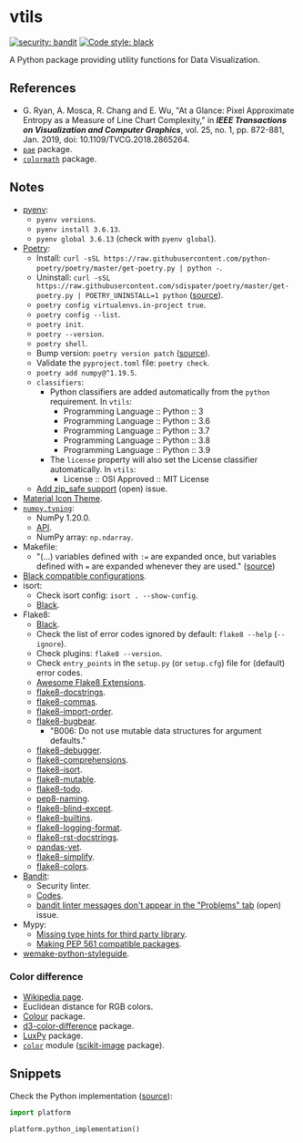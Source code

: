 # vtils

[![security: bandit](https://img.shields.io/badge/security-bandit-yellow.svg)](https://github.com/PyCQA/bandit)
[![Code style: black](https://img.shields.io/badge/code%20style-black-000000.svg)](https://github.com/psf/black)

A Python package providing utility functions for Data Visualization.

## References

- G. Ryan, A. Mosca, R. Chang and E. Wu, "At a Glance: Pixel Approximate Entropy as a Measure of Line Chart Complexity," in **_IEEE Transactions on Visualization and Computer Graphics_**, vol. 25, no. 1, pp. 872-881, Jan. 2019, doi: 10.1109/TVCG.2018.2865264.
- [`pae`](https://github.com/cudbg/pae) package.
- [`colormath`](https://github.com/gtaylor/python-colormath) package.

## Notes

- [pyenv](https://github.com/pyenv/pyenv):
  - `pyenv versions`.
  - `pyenv install 3.6.13`.
  - `pyenv global 3.6.13` (check with `pyenv global`).
- [Poetry](https://python-poetry.org/):
  - Install: `curl -sSL https://raw.githubusercontent.com/python-poetry/poetry/master/get-poetry.py | python -`.
  - Uninstall: `curl -sSL https://raw.githubusercontent.com/sdispater/poetry/master/get-poetry.py | POETRY_UNINSTALL=1 python` ([source](https://github.com/python-poetry/poetry/issues/644)).
  - `poetry config virtualenvs.in-project true`.
  - `poetry config --list`.
  - `poetry init`.
  - `poetry --version`.
  - `poetry shell`.
  - Bump version: `poetry version patch` ([source](https://python-poetry.org/docs/cli/#version)).
  - Validate the `pyproject.toml` file: `poetry check`.
  - `poetry add numpy@^1.19.5`.
  - `classifiers`:
    - Python classifiers are added automatically from the `python` requirement. In `vtils`:
      - Programming Language :: Python :: 3
      - Programming Language :: Python :: 3.6
      - Programming Language :: Python :: 3.7
      - Programming Language :: Python :: 3.8
      - Programming Language :: Python :: 3.9
    - The `license` property will also set the License classifier automatically. In `vtils`:
      - License :: OSI Approved :: MIT License
  - [Add zip_safe support](https://github.com/python-poetry/poetry/issues/928) (open) issue.
- [Material Icon Theme](https://marketplace.visualstudio.com/items?itemName=PKief.material-icon-theme).
- [`numpy.typing`](https://numpy.org/devdocs/reference/typing.html):
  - NumPy 1.20.0.
  - [API](https://numpy.org/devdocs/reference/typing.html#api).
  - NumPy array: `np.ndarray`.
- Makefile:
  - "(...) variables defined with `:=` are expanded once, but variables defined with `=` are expanded whenever they are used." ([source](https://stackoverflow.com/a/4879613))
- [Black compatible configurations](https://black.readthedocs.io/en/stable/compatible_configs.html).
- isort:
  - Check isort config: `isort . --show-config`.
  - [Black](https://black.readthedocs.io/en/stable/compatible_configs.html#isort).
- Flake8:
  - [Black](https://black.readthedocs.io/en/stable/compatible_configs.html#flake8).
  - Check the list of error codes ignored by default: `flake8 --help` (`--ignore`).
  - Check plugins: `flake8 --version`.
  - Check `entry_points` in the `setup.py` (or `setup.cfg`) file for (default) error codes.
  - [Awesome Flake8 Extensions](https://github.com/DmytroLitvinov/awesome-flake8-extensions).
  - [flake8-docstrings](https://gitlab.com/pycqa/flake8-docstrings).
  - [flake8-commas](https://github.com/PyCQA/flake8-commas).
  - [flake8-import-order](https://github.com/PyCQA/flake8-import-order).
  - [flake8-bugbear](https://github.com/PyCQA/flake8-bugbear).
    - "B006: Do not use mutable data structures for argument defaults."
  - [flake8-debugger](https://github.com/jbkahn/flake8-debugger).
  - [flake8-comprehensions](https://github.com/adamchainz/flake8-comprehensions).
  - [flake8-isort](https://github.com/gforcada/flake8-isort).
  - [flake8-mutable](https://github.com/ebeweber/flake8-mutable).
  - [flake8-todo](https://github.com/schlamar/flake8-todo).
  - [pep8-naming](https://github.com/PyCQA/pep8-naming).
  - [flake8-blind-except](https://github.com/elijahandrews/flake8-blind-except).
  - [flake8-builtins](https://github.com/gforcada/flake8-builtins).
  - [flake8-logging-format](https://github.com/globality-corp/flake8-logging-format).
  - [flake8-rst-docstrings](https://github.com/peterjc/flake8-rst-docstrings/).
  - [pandas-vet](https://github.com/deppen8/pandas-vet).
  - [flake8-simplify](https://github.com/MartinThoma/flake8-simplify).
  - [flake8-colors](https://github.com/and3rson/flake8-colors).
- [Bandit](https://github.com/PyCQA/bandit):
  - Security linter.
  - [Codes](https://bandit.readthedocs.io/en/latest/plugins/index.html#complete-test-plugin-listing).
  - [bandit linter messages don't appear in the "Problems" tab](https://github.com/microsoft/vscode-python/issues/15561) (open) issue.
- Mypy:
  - [Missing type hints for third party library](https://mypy.readthedocs.io/en/latest/running_mypy.html#missing-type-hints-for-third-party-library).
  - [Making PEP 561 compatible packages](https://mypy.readthedocs.io/en/stable/installed_packages.html#making-pep-561-compatible-packages).
- [wemake-python-styleguide](https://github.com/wemake-services/wemake-python-styleguide).

### Color difference

- [Wikipedia page](https://en.wikipedia.org/wiki/Color_difference).
- Euclidean distance for RGB colors.
- [Colour](https://github.com/colour-science/colour) package.
- [d3-color-difference](https://github.com/Evercoder/d3-color-difference) package.
- [LuxPy](https://github.com/ksmet1977/luxpy) package.
- [`color`](https://scikit-image.org/docs/stable/api/skimage.color.html) module ([scikit-image](https://scikit-image.org/) package).

## Snippets

Check the Python implementation ([source](https://stackoverflow.com/a/14718168)):

```python
import platform

platform.python_implementation()
```
